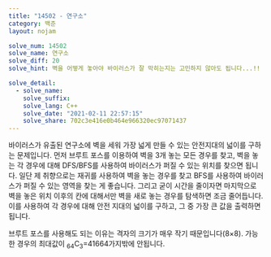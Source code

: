 ```yaml
---
title: "14502 - 연구소"
category: 백준
layout: nojam

solve_num: 14502
solve_name: 연구소
solve_diff: 20
solve_hint: 벽을 어떻게 놓아야 바이러스가 잘 막히는지는 고민하지 않아도 됩니다...!!

solve_detail:
  - solve_name:
    solve_suffix:
    solve_lang: C++
    solve_date: "2021-02-11 22:57:15"
    solve_share: 702c3e416e0b464e966320ec97071437
---
```


바이러스가 유출된 연구소에 벽을 세워 가장 넓게 만들 수 있는 안전지대의 넓이를 구하는 문제입니다. 먼저 브루트 포스를 이용하여 벽을 3개 놓는 모든 경우를 찾고, 벽을 놓는 각 경우에 대해 DFS/BFS를 사용하여 바이러스가 퍼질 수 있는 위치를 찾으면 됩니다. 일단 제 취향으로는 재귀를 사용하여 벽을 놓는 경우를 찾고 BFS를 사용하여 바이러스가 퍼질 수 있는 영역을 찾는 게 좋습니다. 그리고 굳이 시간을 줄이자면 마지막으로 벽을 놓은 위치 이후의 칸에 대해서만 벽을 새로 놓는 경우를 탐색하면 조금 줄어듭니다. 이를 사용하여 각 경우에 대해 안전 지대의 넓이를 구하고, 그 중 가장 큰 값을 출력하면 됩니다.

브루트 포스를 사용해도 되는 이유는 격자의 크기가 매우 작기 때문입니다(8×8). 가능한 경우의 최대값이 <sub>64</sub>C<sub>3</sub>=41664가지밖에 안됩니다.
